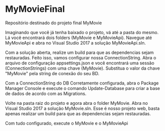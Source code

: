 # MyMovieFinal
Repositório destinado do projeto final MyMovie

Imaginando que você já tenha baixado o projeto, vá até a pasta do mesmo. Lá você encontrará dois folders (MyMovie e MyMovieApi).
Navegue até MyMovieApi e abra no Visual Studio 2017 a solução MyMovieApi.sln.

Com a solução aberta, realize um build para que as dependencias sejam restauradas.
Feito isso, vamos configurar nossa ConnectionString. Abra o arquivo de configuração appsettings.json e você encontrará uma sessão (ConnectionStrings) com uma chave (MyMovie). Substitua o valor da chave "MyMovie" pela string de conexão do seu BD.

Com a ConnectionString do DB Corretamente configurada, abra o Package Manager Console e execute o comando Update-Database para criar a base de dados de acordo com as Migrations.

Volte na pasta raiz do projeto e agora abra o folder MyMovie.
Abra no Visual Studio 2017 a solução MyMovie.sln. Esse é nosso projeto web, basta apenas realizar um build para que as dependencias sejam restauradas.

Com tudo configurado, execute o MyMovie e o MyMovieApi



